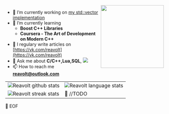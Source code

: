 <img align='right' src='https://user-images.githubusercontent.com/5713670/87202985-820dcb80-c2b6-11ea-9f56-7ec461c497c3.gif' width='200"'>

- 🔭 I’m currently working on [my std::vector implementation](https://github.com/Reavolt/algorithms-and-data-structures/blob/main/Data%20Structures/Vector/vector.h)
- 🌱 I’m currently learning 
  * **Boost C++ Libraries**
  * **Coursera - The Art of Development on Modern C++**
- 📝 I regulary write articles on [https://vk.com/reavolt](https://vk.com/reavolt)
- 💬 Ask me about **C/C++,Lua,SQL**, ![](https://img.shields.io/badge/OS-Linux-informational?style=flat&logo=linux&logoColor=white&color=6aa6f8)
- 📫 How to reach me **reavolt@outlook.com**
    
<table align="center" cellspacing="0" cellpadding="0" border="0">
   <tr>
    <td>
        <img src="https://github-readme-stats.vercel.app/api?username=reavolt&show_icons=true&include_all_commits=true&theme=github_dark&hide_border=true" alt="Reavolt github stats">
      <a/>
    </td>
    <td>
        <img src="https://github-readme-stats.vercel.app/api/top-langs/?username=reavolt&theme=github_dark&layout=compact&hide_border=true" alt="Reavolt language stats">
      <a/>
    </td>
   </tr>
  <tr>
  <tr>
    <td>
        <img src="https://github-readme-streak-stats.herokuapp.com?user=reavolt&theme=tokyonight_duo&hide_border=true" alt="Reavolt streak stats">
      <a/>
    </td>
    <td>
      💾 //TODO
      <a/>
    </td>
   </tr>
</table>

💾 EOF
